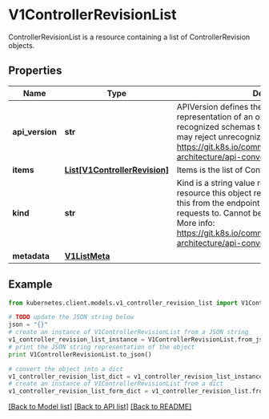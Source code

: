 # V1ControllerRevisionList

ControllerRevisionList is a resource containing a list of ControllerRevision objects.

## Properties
Name | Type | Description | Notes
------------ | ------------- | ------------- | -------------
**api_version** | **str** | APIVersion defines the versioned schema of this representation of an object. Servers should convert recognized schemas to the latest internal value, and may reject unrecognized values. More info: https://git.k8s.io/community/contributors/devel/sig-architecture/api-conventions.md#resources | [optional] 
**items** | [**List[V1ControllerRevision]**](V1ControllerRevision.md) | Items is the list of ControllerRevisions | 
**kind** | **str** | Kind is a string value representing the REST resource this object represents. Servers may infer this from the endpoint the kubernetes.client submits requests to. Cannot be updated. In CamelCase. More info: https://git.k8s.io/community/contributors/devel/sig-architecture/api-conventions.md#types-kinds | [optional] 
**metadata** | [**V1ListMeta**](V1ListMeta.md) |  | [optional] 

## Example

```python
from kubernetes.client.models.v1_controller_revision_list import V1ControllerRevisionList

# TODO update the JSON string below
json = "{}"
# create an instance of V1ControllerRevisionList from a JSON string
v1_controller_revision_list_instance = V1ControllerRevisionList.from_json(json)
# print the JSON string representation of the object
print V1ControllerRevisionList.to_json()

# convert the object into a dict
v1_controller_revision_list_dict = v1_controller_revision_list_instance.to_dict()
# create an instance of V1ControllerRevisionList from a dict
v1_controller_revision_list_form_dict = v1_controller_revision_list.from_dict(v1_controller_revision_list_dict)
```
[[Back to Model list]](../README.md#documentation-for-models) [[Back to API list]](../README.md#documentation-for-api-endpoints) [[Back to README]](../README.md)


